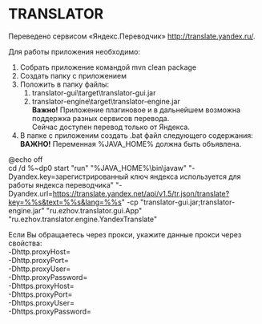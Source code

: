 # TRANSLATOR
Переведено сервисом «Яндекс.Переводчик» http://translate.yandex.ru/.  

Для работы приложения необходимо:
1. Собрать приложение командой mvn clean package
1. Создать папку с приложением
1. Положить в папку файлы:
    1. translator-gui\target\translator-gui.jar
    1. translator-engine\target\translator-engine.jar  
    **Важно!** Приложение плагиновое и в дальнейшем возможна поддержка разных сервисов перевода.  
    Сейчас доступен перевод только от Яндекса.
1. В папке с приложеним создать .bat файл следующего содержания:  
**ВАЖНО!** Переменная %JAVA_HOME% должна быть объявлена.

@echo off  
cd /d %~dp0
start "run" "%JAVA_HOME%\bin\javaw" "-Dyandex.key=зарегистрированный ключ яндекса используется для работы яндекса переводчика" "-Dyandex.url=https://translate.yandex.net/api/v1.5/tr.json/translate?key=%%s&text=%%s&lang=%%s" -cp "translator-gui.jar;translator-engine.jar" "ru.ezhov.translator.gui.App" "ru.ezhov.translator.engine.YandexTranslate"


Если Вы обращаетесь через прокси, укажите данные прокси через свойства:  
-Dhttp.proxyHost=  
-Dhttp.proxyPort=  
-Dhttp.proxyUser=  
-Dhttp.proxyPassword=  
-Dhttps.proxyHost=  
-Dhttps.proxyPort=  
-Dhttps.proxyUser=  
-Dhttps.proxyPassword=  